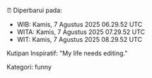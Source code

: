 ⏰ Diperbarui pada:
- WIB: Kamis, 7 Agustus 2025 06.29.52 UTC
- WITA: Kamis, 7 Agustus 2025 07.29.52 UTC
- WIT: Kamis, 7 Agustus 2025 08.29.52 UTC

Kutipan Inspiratif:
"My life needs editing."


Kategori: funny

